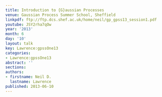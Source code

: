 ```yaml
---
title: Introduction to {G}aussian Processes
venue: Gaussian Process Summer School, Sheffield
linkpdf: ftp://ftp.dcs.shef.ac.uk/home/neil/gp_gpss13_session1.pdf
youtube: JSY2rha7qOw
year: '2013'
month: 6
day: '10'
layout: talk
key: Lawrence:gpssOne13
categories:
- Lawrence:gpssOne13
abstract: ''
sections: 
authors:
- firstname: Neil D.
  lastname: Lawrence
published: 2013-06-10
---
```

